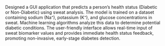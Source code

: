 Designed a GUI application that predicts a person’s health status (Diabetic or Non-Diabetic) using sweat analysis. The model is trained on a dataset containing sodium (Na⁺), potassium (K⁺), and glucose concentrations in sweat. Machine learning algorithms analyze this data to determine potential diabetic conditions. The user-friendly interface allows real-time input of sweat biomarker values and provides immediate health status feedback, promoting non-invasive, early-stage diabetes detection.
